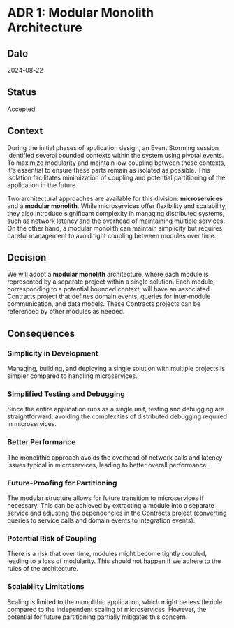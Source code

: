﻿# ADR 1: Modular Monolith Architecture

## Date

2024-08-22

## Status

Accepted

## Context

During the initial phases of application design, an Event Storming session identified several bounded contexts within
the system using pivotal events. To maximize modularity and maintain low coupling between these contexts, it's essential
to ensure these parts remain as isolated as possible. This isolation facilitates minimization of coupling and
potential partitioning of the application in the future.

Two architectural approaches are available for this division: **microservices** and a **modular monolith**. While
microservices offer flexibility and scalability, they also introduce significant complexity in managing distributed
systems, such as network latency and the overhead of maintaining multiple services. On the other hand, a modular
monolith can maintain simplicity but requires careful management to avoid tight coupling between modules over time.

## Decision

We will adopt a **modular monolith** architecture, where each module is represented by a separate project within a
single solution. Each module, corresponding to a potential bounded context, will have an associated Contracts project
that defines domain events, queries for inter-module communication, and data models. These Contracts projects can be
referenced by other modules as needed.

## Consequences

### Simplicity in Development

Managing, building, and deploying a single solution with multiple projects is simpler compared to handling
microservices.

### Simplified Testing and Debugging

Since the entire application runs as a single unit, testing and debugging are straightforward, avoiding the complexities
of distributed debugging required in microservices.

### Better Performance

The monolithic approach avoids the overhead of network calls and latency issues typical in microservices, leading to
better overall performance.

### Future-Proofing for Partitioning

The modular structure allows for future transition to microservices if necessary. This can be achieved by extracting a
module into a separate service and adjusting the dependencies in the Contracts project (converting queries to service
calls and domain events to integration events).

### Potential Risk of Coupling

There is a risk that over time, modules might become tightly coupled, leading to a loss of modularity. This should not
happen if we adhere to the rules of the architecture.

### Scalability Limitations

Scaling is limited to the monolithic application, which might be less flexible compared to the independent scaling of
microservices. However, the potential for future partitioning partially mitigates this concern.